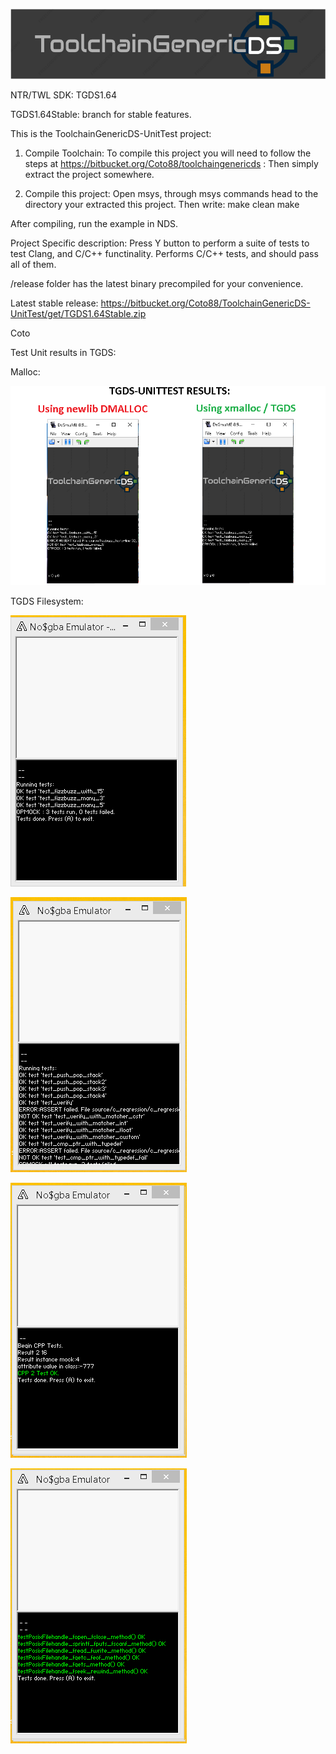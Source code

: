 ![ToolchainGenericDS](img/TGDS-Logo.png)

NTR/TWL SDK: TGDS1.64

TGDS1.64Stable: branch for stable features.

This is the ToolchainGenericDS-UnitTest project:

1.	Compile Toolchain:
To compile this project you will need to follow the steps at https://bitbucket.org/Coto88/toolchaingenericds :
Then simply extract the project somewhere.

2.	Compile this project: 
Open msys, through msys commands head to the directory your extracted this project.
Then write:
make clean <enter>
make <enter>

After compiling, run the example in NDS. 

Project Specific description:
	Press Y button to perform a suite of tests to test Clang, and C/C++ functinality. Performs C/C++ tests, and should pass all of them.

/release folder has the latest binary precompiled for your convenience.

Latest stable release: https://bitbucket.org/Coto88/ToolchainGenericDS-UnitTest/get/TGDS1.64Stable.zip

	
Coto

Test Unit results in TGDS:

Malloc:

![ToolchainGenericDS](img/mallocComparison.png)


TGDS Filesystem:

![ToolchainGenericDS](img/fstest1.png)

![ToolchainGenericDS](img/fstest2.png)

![ToolchainGenericDS](img/fstest3.png)

![ToolchainGenericDS](img/fstest4.png)
